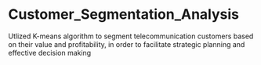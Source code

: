# Customer_Segmentation_Analysis
Utlized K-means algorithm to segment telecommunication customers based on their value and profitability, in order to facilitate strategic planning and effective decision making
